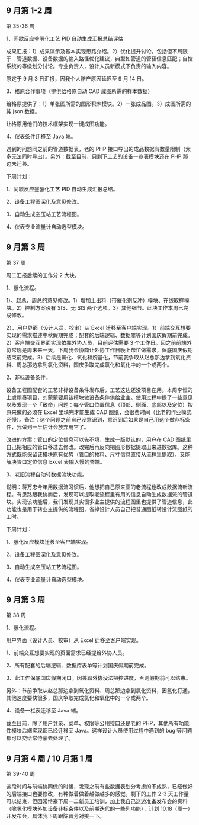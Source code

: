 ## 9 月第 1-2 周

第 35-36 周

1、间歇反应釜氢化工艺 PID 自动生成汇报总结评估

成果汇报：1）成果演示及基本实现思路介绍。2）优化提升讨论。包括但不局限于：管道数据、设备数据的输入路径优化建议，典型如管道的管径信息匹配；自控系统的等级划分讨论。专业负责人，设计人员新模式下负责的输入内容。

原定于 9 月 3 日汇报，因我个人陪产原因延迟至 9 月 14 日。

3、格原合作事项（提供给格原自动 CAD 成图所需的样本数据）

给格原提供了：1）单张图所需的图形积木模块。2）一张成品图。3）成图所需的纯 json 数据。

让格原用他们的技术框架实现一键成图功能。

4、仪表条件迁移至 Java 端。

遇到的问题同之前的管道数据表，老的 PHP 接口导出的成品数据有数量限制（太多无法同时导出）。另外：截至目前，只剩下工艺的设备一览表模块还在 PHP 那边未迁移。

下周计划：

1、间歇反应釜氢化工艺 PID 自动生成汇报总结。

2、设备工程图深化及意见修改。

3、自动生成空压站工艺流程图。

4、仪表专业流量计自动选型模块。

## 9 月第 3 周

第 37 周

周二汇报后续的工作分 2 大块。

1、氢化流程。

1）、赵总、周总的意见修改。1）增加上出料（带催化剂反冲）模块、在线取样模块。2）控制方案设有 SIS、无 SIS 两个选项。3）其他细节。此块工作本周已完成修改。

2）、用户界面（设计人员、校审）从 Excel 迁移至客户端实现。1）前端交互想要实现的需求描述中秋假期完成；配套的后端逻辑、数据库等计划国庆假期前完成。2）客户端交互界面实现依靠外协人员，目前评估需要 3 个工作日。因之前前端外协常规是周末来一天，下周我会协商让外协工作日晚上帮忙做需求，保底国庆假期结束前完成。3）后续是氯化、氧化和烷基化，节前我争取从赵总那边拿到氧化资料、周总那边拿到氯化资料，国庆争取完成氯化和氧化中的一个或两个。

2、非标设备条件。

设备工程图配套的工艺非标设备条件发布后，工艺这边还没项目在用。本周李恒的上虞颖泰项目，刘蒙蒙要用该模块做设备条件供给业主。使用过程中提了一些意见以及发现一个「致命」问题：每个管口位置信息（顶部、侧面、底部以及定位）按原来做的必须在 Excel 里填完才能生成 CAD 图纸，会很费时间（比老的作业模式还慢）。备注：这个问题之前自己没意识到，意识到后如果是自己用这个做非标条件，我做到一半估计会放弃用它了。

改进的方案：管口的定位信息可以先不填，生成一版默认的，用户在 CAD 图纸里自己把相应的管口移过去修改。改完后再反向把图形数据提取出来进数据库。这种方式既能保留该模块原有优势（管口的物料、尺寸信息直接从流程里提取），又能解决管口定位信息 Excel 表输入慢的弊端。

3、老旧流程自动转数据流块功能。

说明：蒋万忠今年用数据流习惯后，他想把自己原来画的老流程也改成数据流新流程。有思路跟我协商后，发现可以提取老流程里有用的信息自动生成数据流的管道块。实现该功能后，我们发现其实很多业主提供的流程图里也提供了管道信息，此功能也是用于转业主提供的流程图，省掉设计人员自己把普通图纸转设计流图纸的工时。

下周计划：

1、氢化反应模块迁移至客户端实现。

2、设备工程图深化及意见修改。

3、自动生成空压站工艺流程图。

4、仪表专业流量计自动选型模块。

## 9 月第 3 周

第 38 周

1、氢化流程。

用户界面（设计人员、校审）从 Excel 迁移至客户端实现。

1、前端交互想要实现的页面需求已经提给外协人员。

2、所有配套的后端逻辑、数据库表单等计划国庆假期前完成。

3、此工作保底国庆假期闭口。因兼职外协没法把控进度，否则假期前可以结束。

另外：节前争取从赵总那边拿到氧化资料、周总那边拿到氯化资料，因氢化打通，其他速度要快很多，国庆争取完成氯化和氧化中的一个或两个。

4、设备一栏表迁移至 Java 端。

截至目前，除了用户登录、菜单、权限等公用接口还是老的 PHP，其他所有功能性模块后端实现都已经迁移至 Java。这样设计人员使用过程中遇到的 bug 等问题都可以交给常恃豪去处理了。

## 9 月第 4 周 / 10 月第 1 周

第 39-40 周

这段时间与前端协同做的时候，发现之前有些数据表划分考虑的不成熟，已经做好的后端接口也要修改，有种做着做着越做越多的感觉。剩下的工作 2-3 天工作量可以结束，但因常恃豪下周一二新员工培训，加上我自己这边准备发布会的资料（除氢化模块外加设备非标条件以及前期迭代的一些列功能），计划 10.18（周一）开发布会，具体我下周跟陈晋芳对接一下。
